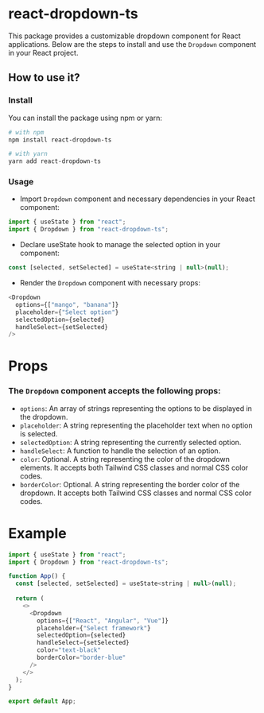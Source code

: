 # react-dropdown-ts

This package provides a customizable dropdown component for React applications. Below are the steps to install and use the `Dropdown` component in your React project.

## How to use it?

### Install

You can install the package using npm or yarn:

```bash
# with npm
npm install react-dropdown-ts

# with yarn
yarn add react-dropdown-ts
```

### Usage
- Import `Dropdown` component and necessary dependencies in your React component:

```js
import { useState } from "react";
import { Dropdown } from "react-dropdown-ts";
```

- Declare useState hook to manage the selected option in your component:
```js
const [selected, setSelected] = useState<string | null>(null);
```

- Render the `Dropdown` component with necessary props:
```js
<Dropdown
  options={["mango", "banana"]}
  placeholder={"Select option"}
  selectedOption={selected}
  handleSelect={setSelected}
/>
```

# Props
### The `Dropdown` component accepts the following props:

- `options`: An array of strings representing the options to be displayed in the dropdown.
- `placeholder`: A string representing the placeholder text when no option is selected.
- `selectedOption`: A string representing the currently selected option.
- `handleSelect`: A function to handle the selection of an option.
- `color`: Optional. A string representing the color of the dropdown elements. It accepts both Tailwind CSS classes and normal CSS color codes.
- `borderColor`: Optional. A string representing the border color of the dropdown. It accepts both Tailwind CSS classes and normal CSS color codes.



# Example
```js
import { useState } from "react";
import { Dropdown } from "react-dropdown-ts";

function App() {
  const [selected, setSelected] = useState<string | null>(null);
  
  return (
    <>
      <Dropdown
        options={["React", "Angular", "Vue"]}
        placeholder={"Select framework"}
        selectedOption={selected}
        handleSelect={setSelected}
        color="text-black"
        borderColor="border-blue"
      />
    </>
  );
}

export default App;
```